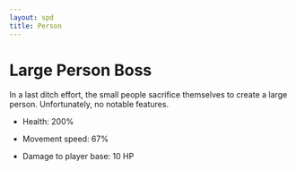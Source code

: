```yaml
---
layout: spd
title: Person
---
```


# Large Person Boss

In a last ditch effort, the small people sacrifice themselves to create a large person. Unfortunately, no notable features.

* Health: 200%

* Movement speed: 67%

* Damage to player base: 10 HP
